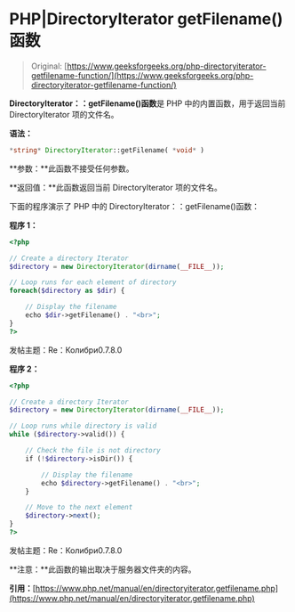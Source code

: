 # PHP|DirectoryIterator getFilename()函数

> Original: [https://www.geeksforgeeks.org/php-directoryiterator-getfilename-function/](https://www.geeksforgeeks.org/php-directoryiterator-getfilename-function/)

**DirectoryIterator：：getFilename()函数**是 PHP 中的内置函数，用于返回当前 DirectoryIterator 项的文件名。

**语法：**

```php
*string* DirectoryIterator::getFilename( *void* )
```

**参数：**此函数不接受任何参数。

**返回值：**此函数返回当前 DirectoryIterator 项的文件名。

下面的程序演示了 PHP 中的 DirectoryIterator：：getFilename()函数：

**程序 1：**

```php
<?php

// Create a directory Iterator
$directory = new DirectoryIterator(dirname(__FILE__));

// Loop runs for each element of directory
foreach($directory as $dir) {

    // Display the filename
    echo $dir->getFilename() . "<br>";
}
?> 
```

发帖主题：Re：Колибри0.7.8.0

**程序 2：**

```php
<?php

// Create a directory Iterator
$directory = new DirectoryIterator(dirname(__FILE__));

// Loop runs while directory is valid
while ($directory->valid()) {

    // Check the file is not directory
    if (!$directory->isDir()) {

        // Display the filename
        echo $directory->getFilename() . "<br>";
    }

    // Move to the next element
    $directory->next();
}
?>
```

发帖主题：Re：Колибри0.7.8.0

**注意：**此函数的输出取决于服务器文件夹的内容。

**引用：**[https://www.php.net/manual/en/directoryiterator.getfilename.php](https://www.php.net/manual/en/directoryiterator.getfilename.php)